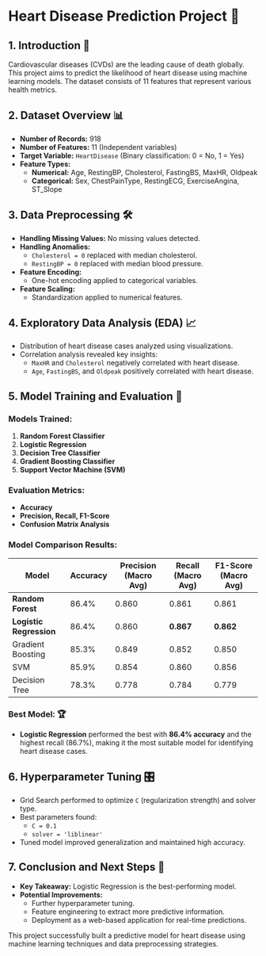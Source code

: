# **Heart Disease Prediction Project** 🏥

## **1. Introduction** 📌
Cardiovascular diseases (CVDs) are the leading cause of death globally. This project aims to predict the likelihood of heart disease using machine learning models. The dataset consists of 11 features that represent various health metrics.

## **2. Dataset Overview** 📊
- **Number of Records:** 918
- **Number of Features:** 11 (Independent variables)
- **Target Variable:** `HeartDisease` (Binary classification: 0 = No, 1 = Yes)
- **Feature Types:**
  - **Numerical:** Age, RestingBP, Cholesterol, FastingBS, MaxHR, Oldpeak
  - **Categorical:** Sex, ChestPainType, RestingECG, ExerciseAngina, ST_Slope

## **3. Data Preprocessing** 🛠️
- **Handling Missing Values:** No missing values detected.
- **Handling Anomalies:**
  - `Cholesterol = 0` replaced with median cholesterol.
  - `RestingBP = 0` replaced with median blood pressure.
- **Feature Encoding:**
  - One-hot encoding applied to categorical variables.
- **Feature Scaling:**
  - Standardization applied to numerical features.

## **4. Exploratory Data Analysis (EDA)** 📈
- Distribution of heart disease cases analyzed using visualizations.
- Correlation analysis revealed key insights:
  - `MaxHR` and `Cholesterol` negatively correlated with heart disease.
  - `Age`, `FastingBS`, and `Oldpeak` positively correlated with heart disease.

## **5. Model Training and Evaluation** 🤖
### **Models Trained:**
1. **Random Forest Classifier**
2. **Logistic Regression**
3. **Decision Tree Classifier**
4. **Gradient Boosting Classifier**
5. **Support Vector Machine (SVM)**

### **Evaluation Metrics:**
- **Accuracy**
- **Precision, Recall, F1-Score**
- **Confusion Matrix Analysis**

### **Model Comparison Results:**
| Model                 | Accuracy | Precision (Macro Avg) | Recall (Macro Avg) | F1-Score (Macro Avg) |
|----------------------|----------|----------------------|----------------------|----------------------|
| **Random Forest**         | 86.4%  | 0.860   | 0.861   | 0.861  |
| **Logistic Regression**   | 86.4%  | 0.860   | **0.867**   | **0.862**  |
| Gradient Boosting        | 85.3%  | 0.849   | 0.852   | 0.850  |
| SVM                      | 85.9%  | 0.854   | 0.860   | 0.856  |
| Decision Tree            | 78.3%  | 0.778   | 0.784   | 0.779  |

### **Best Model:** 🏆
- **Logistic Regression** performed the best with **86.4% accuracy** and the highest recall (86.7%), making it the most suitable model for identifying heart disease cases.

## **6. Hyperparameter Tuning** 🎛️
- Grid Search performed to optimize `C` (regularization strength) and solver type.
- Best parameters found:
  - `C = 0.1`
  - `solver = 'liblinear'`
- Tuned model improved generalization and maintained high accuracy.

## **7. Conclusion and Next Steps** 🚀
- **Key Takeaway:** Logistic Regression is the best-performing model.
- **Potential Improvements:**
  - Further hyperparameter tuning.
  - Feature engineering to extract more predictive information.
  - Deployment as a web-based application for real-time predictions.

This project successfully built a predictive model for heart disease using machine learning techniques and data preprocessing strategies.

